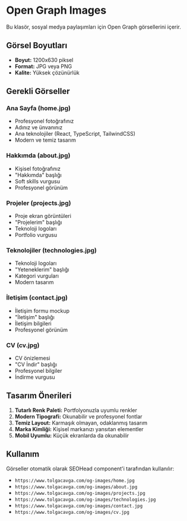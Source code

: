# Open Graph Images

Bu klasör, sosyal medya paylaşımları için Open Graph görsellerini içerir.

## Görsel Boyutları
- **Boyut:** 1200x630 piksel
- **Format:** JPG veya PNG
- **Kalite:** Yüksek çözünürlük

## Gerekli Görseller

### Ana Sayfa (home.jpg)
- Profesyonel fotoğrafınız
- Adınız ve ünvanınız
- Ana teknolojiler (React, TypeScript, TailwindCSS)
- Modern ve temiz tasarım

### Hakkımda (about.jpg)
- Kişisel fotoğrafınız
- "Hakkımda" başlığı
- Soft skills vurgusu
- Profesyonel görünüm

### Projeler (projects.jpg)
- Proje ekran görüntüleri
- "Projelerim" başlığı
- Teknoloji logoları
- Portfolio vurgusu

### Teknolojiler (technologies.jpg)
- Teknoloji logoları
- "Yeteneklerim" başlığı
- Kategori vurguları
- Modern tasarım

### İletişim (contact.jpg)
- İletişim formu mockup
- "İletişim" başlığı
- İletişim bilgileri
- Profesyonel görünüm

### CV (cv.jpg)
- CV önizlemesi
- "CV İndir" başlığı
- Profesyonel bilgiler
- İndirme vurgusu

## Tasarım Önerileri

1. **Tutarlı Renk Paleti:** Portfolyonuzla uyumlu renkler
2. **Modern Tipografi:** Okunabilir ve profesyonel fontlar
3. **Temiz Layout:** Karmaşık olmayan, odaklanmış tasarım
4. **Marka Kimliği:** Kişisel markanızı yansıtan elementler
5. **Mobil Uyumlu:** Küçük ekranlarda da okunabilir

## Kullanım

Görseller otomatik olarak SEOHead component'i tarafından kullanılır:
- `https://www.tolgacavga.com/og-images/home.jpg`
- `https://www.tolgacavga.com/og-images/about.jpg`
- `https://www.tolgacavga.com/og-images/projects.jpg`
- `https://www.tolgacavga.com/og-images/technologies.jpg`
- `https://www.tolgacavga.com/og-images/contact.jpg`
- `https://www.tolgacavga.com/og-images/cv.jpg`
